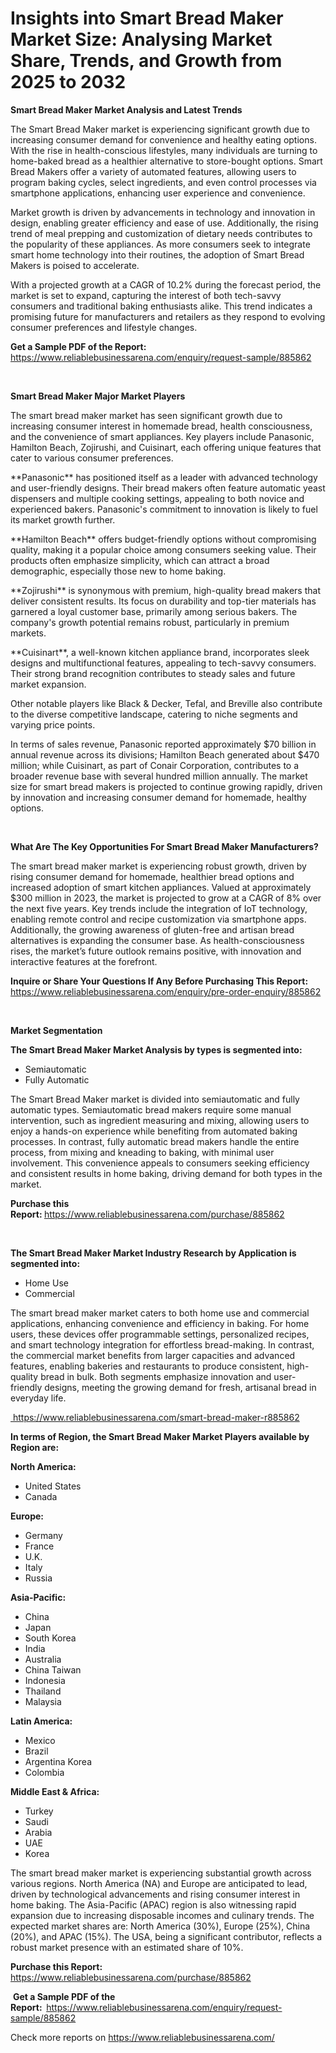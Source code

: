 <p><h1>Insights into Smart Bread Maker Market Size: Analysing Market Share, Trends, and Growth from 2025 to 2032</h1></p><p><strong>Smart Bread Maker Market Analysis and Latest Trends</strong></p>
<p><p>The Smart Bread Maker market is experiencing significant growth due to increasing consumer demand for convenience and healthy eating options. With the rise in health-conscious lifestyles, many individuals are turning to home-baked bread as a healthier alternative to store-bought options. Smart Bread Makers offer a variety of automated features, allowing users to program baking cycles, select ingredients, and even control processes via smartphone applications, enhancing user experience and convenience.</p><p>Market growth is driven by advancements in technology and innovation in design, enabling greater efficiency and ease of use. Additionally, the rising trend of meal prepping and customization of dietary needs contributes to the popularity of these appliances. As more consumers seek to integrate smart home technology into their routines, the adoption of Smart Bread Makers is poised to accelerate.</p><p>With a projected growth at a CAGR of 10.2% during the forecast period, the market is set to expand, capturing the interest of both tech-savvy consumers and traditional baking enthusiasts alike. This trend indicates a promising future for manufacturers and retailers as they respond to evolving consumer preferences and lifestyle changes.</p></p>
<p><strong>Get a Sample PDF of the Report:&nbsp;</strong> <a href="https://www.reliablebusinessarena.com/enquiry/request-sample/885862?utm_campaign=2264&utm_medium=2&utm_source=Github&utm_content=ia&utm_term=08022025&utm_id=smart-bread-maker">https://www.reliablebusinessarena.com/enquiry/request-sample/885862</a></p>
<p>&nbsp;</p>
<p><strong>Smart Bread Maker Major Market Players</strong></p>
<p><p>The smart bread maker market has seen significant growth due to increasing consumer interest in homemade bread, health consciousness, and the convenience of smart appliances. Key players include Panasonic, Hamilton Beach, Zojirushi, and Cuisinart, each offering unique features that cater to various consumer preferences.</p><p>**Panasonic** has positioned itself as a leader with advanced technology and user-friendly designs. Their bread makers often feature automatic yeast dispensers and multiple cooking settings, appealing to both novice and experienced bakers. Panasonic's commitment to innovation is likely to fuel its market growth further.</p><p>**Hamilton Beach** offers budget-friendly options without compromising quality, making it a popular choice among consumers seeking value. Their products often emphasize simplicity, which can attract a broad demographic, especially those new to home baking. </p><p>**Zojirushi** is synonymous with premium, high-quality bread makers that deliver consistent results. Its focus on durability and top-tier materials has garnered a loyal customer base, primarily among serious bakers. The company's growth potential remains robust, particularly in premium markets.</p><p>**Cuisinart**, a well-known kitchen appliance brand, incorporates sleek designs and multifunctional features, appealing to tech-savvy consumers. Their strong brand recognition contributes to steady sales and future market expansion.</p><p>Other notable players like Black & Decker, Tefal, and Breville also contribute to the diverse competitive landscape, catering to niche segments and varying price points.</p><p>In terms of sales revenue, Panasonic reported approximately $70 billion in annual revenue across its divisions; Hamilton Beach generated about $470 million; while Cuisinart, as part of Conair Corporation, contributes to a broader revenue base with several hundred million annually. The market size for smart bread makers is projected to continue growing rapidly, driven by innovation and increasing consumer demand for homemade, healthy options.</p></p>
<p>&nbsp;</p>
<p><strong>What Are The Key Opportunities For Smart Bread Maker Manufacturers?</strong></p>
<p><p>The smart bread maker market is experiencing robust growth, driven by rising consumer demand for homemade, healthier bread options and increased adoption of smart kitchen appliances. Valued at approximately $300 million in 2023, the market is projected to grow at a CAGR of 8% over the next five years. Key trends include the integration of IoT technology, enabling remote control and recipe customization via smartphone apps. Additionally, the growing awareness of gluten-free and artisan bread alternatives is expanding the consumer base. As health-consciousness rises, the market’s future outlook remains positive, with innovation and interactive features at the forefront.</p></p>
<p><strong>Inquire or Share Your Questions If Any Before Purchasing This Report:</strong> <a href="https://www.reliablebusinessarena.com/enquiry/pre-order-enquiry/885862?utm_campaign=2264&utm_medium=2&utm_source=Github&utm_content=ia&utm_term=08022025&utm_id=smart-bread-maker">https://www.reliablebusinessarena.com/enquiry/pre-order-enquiry/885862</a></p>
<p>&nbsp;</p>
<p><strong>Market Segmentation</strong></p>
<p><strong>The Smart Bread Maker Market Analysis by types is segmented into:</strong></p>
<p><ul><li>Semiautomatic</li><li>Fully Automatic</li></ul></p>
<p><p>The Smart Bread Maker market is divided into semiautomatic and fully automatic types. Semiautomatic bread makers require some manual intervention, such as ingredient measuring and mixing, allowing users to enjoy a hands-on experience while benefiting from automated baking processes. In contrast, fully automatic bread makers handle the entire process, from mixing and kneading to baking, with minimal user involvement. This convenience appeals to consumers seeking efficiency and consistent results in home baking, driving demand for both types in the market.</p></p>
<p><strong>Purchase this Report:&nbsp;</strong><a href="https://www.reliablebusinessarena.com/purchase/885862?utm_campaign=2264&utm_medium=2&utm_source=Github&utm_content=ia&utm_term=08022025&utm_id=smart-bread-maker">https://www.reliablebusinessarena.com/purchase/885862</a></p>
<p>&nbsp;</p>
<p><strong>The Smart Bread Maker Market Industry Research by Application is segmented into:</strong></p>
<p><ul><li>Home Use</li><li>Commercial</li></ul></p>
<p><p>The smart bread maker market caters to both home use and commercial applications, enhancing convenience and efficiency in baking. For home users, these devices offer programmable settings, personalized recipes, and smart technology integration for effortless bread-making. In contrast, the commercial market benefits from larger capacities and advanced features, enabling bakeries and restaurants to produce consistent, high-quality bread in bulk. Both segments emphasize innovation and user-friendly designs, meeting the growing demand for fresh, artisanal bread in everyday life.</p></p>
<p><a href="https://www.reliablebusinessarena.com/smart-bread-maker-r885862?utm_campaign=2264&utm_medium=2&utm_source=Github&utm_content=ia&utm_term=08022025&utm_id=smart-bread-maker">&nbsp;https://www.reliablebusinessarena.com/smart-bread-maker-r885862</a></p>
<p><strong>In terms of Region, the Smart Bread Maker Market Players available by Region are:</strong></p>
<p>
    <p> <strong> North America: </strong>
        <ul>
            <li>United States</li>
            <li>Canada</li>
        </ul>
        </p> 
    <p> <strong> Europe: </strong>
        <ul>
            <li>Germany</li>
            <li>France</li>
            <li>U.K.</li>
            <li>Italy</li>
            <li>Russia</li>
        </ul>
        </p> 
    <p> <strong> Asia-Pacific: </strong>
        <ul>
            <li>China</li>
            <li>Japan</li>
            <li>South Korea</li>
            <li>India</li>
            <li>Australia</li>
            <li>China Taiwan</li>
            <li>Indonesia</li>
            <li>Thailand</li>
            <li>Malaysia</li>
        </ul>
        </p> 
    <p> <strong> Latin America: </strong>
        <ul>
            <li>Mexico</li>
            <li>Brazil</li>
            <li>Argentina Korea</li>
            <li>Colombia</li>
        </ul>
        </p> 
    <p> <strong> Middle East & Africa: </strong>
        <ul>
            <li>Turkey</li>
            <li>Saudi</li>
            <li>Arabia</li>
            <li>UAE</li>
            <li>Korea</li>
        </ul>
    </p>
    </p>
<p><p>The smart bread maker market is experiencing substantial growth across various regions. North America (NA) and Europe are anticipated to lead, driven by technological advancements and rising consumer interest in home baking. The Asia-Pacific (APAC) region is also witnessing rapid expansion due to increasing disposable incomes and culinary trends. The expected market shares are: North America (30%), Europe (25%), China (20%), and APAC (15%). The USA, being a significant contributor, reflects a robust market presence with an estimated share of 10%.</p></p>
<p><strong>Purchase this Report: </strong><a href="https://www.reliablebusinessarena.com/purchase/885862?utm_campaign=2264&utm_medium=2&utm_source=Github&utm_content=ia&utm_term=08022025&utm_id=smart-bread-maker">https://www.reliablebusinessarena.com/purchase/885862</a></p>
<p>&nbsp;<strong>Get a Sample PDF of the Report:&nbsp;&nbsp;</strong><a href="https://www.reliablebusinessarena.com/enquiry/request-sample/885862?utm_campaign=2264&utm_medium=2&utm_source=Github&utm_content=ia&utm_term=08022025&utm_id=smart-bread-maker">https://www.reliablebusinessarena.com/enquiry/request-sample/885862</a></p>
<p><strong></strong></p>
<p>Check more reports on <a href="https://www.reliablebusinessarena.com/?utm_campaign=2264&utm_medium=2&utm_source=Github&utm_content=ia&utm_term=08022025&utm_id=smart-bread-maker">https://www.reliablebusinessarena.com/</a></p>